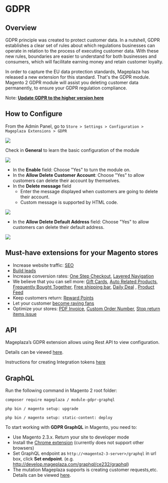 # GDPR

## Overview 
GDPR principle was created to protect customer data. In a nutshell, GDPR establishes a clear set of rules about which regulations businesses can operate in relation to the process of executing customer data. With these new rules, boundaries are easier to understand for both businesses and consumers, which will facilitate earning money and retain customer loyalty.

In order to capture the EU data protection standards, Mageplaza has released a new extension for this standard. That's the GDPR module. Magento 2 GDPR module will assist you deleting customer data permanently, to ensure your GDPR regulation compliance.

Note: **[Update GDPR to the higher version here](https://www.mageplaza.com/faqs/can-i-upgrade-my-standard-edition-to-higher-package.html)**

## How to Configure
From the Admin Panel, go to ``Store > Settings > Configuration > Mageplaza Extensions > GDPR``

![](https://i.imgur.com/YGJmKZh.png)

Check in **General** to learn the basic configuration of the module

![](https://i.imgur.com/4cB3TrU.png)

* In the **Enable** field: Choose "Yes" to turn the module on.
* In the **Allow Delete Customer Account**: Choose "Yes" to allow customers can delete their account by themselves.
* In the **Delete message** field
  * Enter the message displayed when customers are going to delete their account.
  * Custom message is supported by HTML code.

![](https://i.imgur.com/SuWVlKw.png)

* In the **Allow Delete Default Address** field: Choose "Yes" to allow customers can delete their default address.

![](https://i.imgur.com/CccsEGQ.png)





## Must-have extensions for your Magento stores

- Increase website traffic: [SEO](https://www.mageplaza.com/magento-2-seo-extension/)
- [Build leads](https://www.mageplaza.com/magento-2-better-popup/)
- Increase conversion rates: [One Step Checkout](https://www.mageplaza.com/magento-2-one-step-checkout-extension/), [Layered Navigation](https://www.mageplaza.com/magento-2-layered-navigation-extension/)
- We believe that you can sell more: [Gift Cards](https://www.mageplaza.com/magento-2-gift-card-extension/), [Auto Related Products](https://www.mageplaza.com/magento-2-automatic-related-products/), [Frequently Bought Together](https://www.mageplaza.com/magento-2-frequently-bought-together/), [Free shipping bar](https://www.mageplaza.com/magento-2-free-shipping-bar/), [Daily Deal](https://www.mageplaza.com/magento-2-daily-deal-extension/) , [Product Feed](https://www.mageplaza.com/magento-2-product-feed-extension/)
- Keep customers return: [Reward Points](https://www.mageplaza.com/magento-2-reward-points-extension/)
- Let your customer [become raving fans](https://www.mageplaza.com/magento-2-affiliate-extension/)
- Optimize your stores: [PDF Invoice](https://www.mageplaza.com/magento-2-pdf-invoice-extension/), [Custom Order Number](https://www.mageplaza.com/magento-2-custom-order-number/), [Stop return items issue](https://www.mageplaza.com/magento-2-size-chart/)

## API

Mageplaza’s GDPR extension allows using Rest API to view configuration.

Details can be viewed <a href="https://documenter.getpostman.com/view/10589000/UVsEW9P3" target="_blank" rel="nofollow noopener">here</a>.

Instructions for creating Integration tokens <a href="https://devdocs.magento.com/guides/v2.3/get-started/authentication/gs-authentication-token.html" target="_blank" rel="nofollow noopener">here</a>

## GraphQL

Run the following command in Magento 2 root folder:

`composer require mageplaza / module-gdpr-graphql`

`php bin / magento setup: upgrade`

`php bin / magento setup: static-content: deploy`

To start working with **GDPR GraphQL** in Magento, you need to:
- Use Magento 2.3.x. Return your site to developer mode
- Install the <a href="https://chrome.google.com/webstore/detail/chromeiql/fkkiamalmpiidkljmicmjfbieiclmeij?hl=en" target="_blank" rel="nofollow noopener">Chrome extension</a> (currently does not support other browsers)
- Set GraphQL endpoint as `http://<magento2-3-server>/graphql` in url box, click **Set endpoint**. (e.g. http://develop.mageplaza.com/graphql/ce232/graphql)
- The mutation Mageplaza supports is creating customer requests,etc. Details can be viewed <a href="https://documenter.getpostman.com/view/10589000/UVsEW9P2" target="_blank" rel="nofollow noopener">here</a>.
